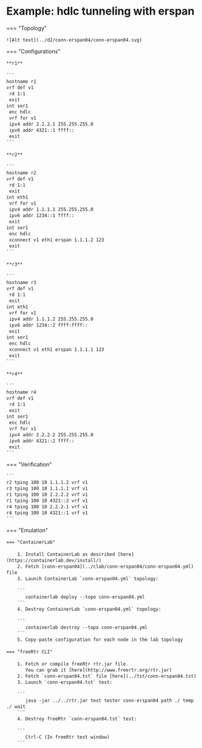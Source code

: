 # Example: hdlc tunneling with erspan

=== "Topology"

    ![Alt text](../d2/conn-erspan04/conn-erspan04.svg)

=== "Configurations"

    **r1**

    ```
    hostname r1
    vrf def v1
     rd 1:1
     exit
    int ser1
     enc hdlc
     vrf for v1
     ipv4 addr 2.2.2.1 255.255.255.0
     ipv6 addr 4321::1 ffff::
     exit
    ```

    **r2**

    ```
    hostname r2
    vrf def v1
     rd 1:1
     exit
    int eth1
     vrf for v1
     ipv4 addr 1.1.1.1 255.255.255.0
     ipv6 addr 1234::1 ffff::
     exit
    int ser1
     enc hdlc
     xconnect v1 eth1 erspan 1.1.1.2 123
     exit
    ```

    **r3**

    ```
    hostname r3
    vrf def v1
     rd 1:1
     exit
    int eth1
     vrf for v1
     ipv4 addr 1.1.1.2 255.255.255.0
     ipv6 addr 1234::2 ffff:ffff::
     exit
    int ser1
     enc hdlc
     xconnect v1 eth1 erspan 1.1.1.1 123
     exit
    ```

    **r4**

    ```
    hostname r4
    vrf def v1
     rd 1:1
     exit
    int ser1
     enc hdlc
     vrf for v1
     ipv4 addr 2.2.2.2 255.255.255.0
     ipv6 addr 4321::2 ffff::
     exit
    ```

=== "Verification"

    ```
    r2 tping 100 10 1.1.1.2 vrf v1
    r3 tping 100 10 1.1.1.1 vrf v1
    r1 tping 100 10 2.2.2.2 vrf v1
    r1 tping 100 10 4321::2 vrf v1
    r4 tping 100 10 2.2.2.1 vrf v1
    r4 tping 100 10 4321::1 vrf v1
    ```

=== "Emulation"

    === "ContainerLab"

        1. Install ContainerLab as described [here](https://containerlab.dev/install/)  
        2. Fetch [conn-erspan04](../clab/conn-erspan04/conn-erspan04.yml) file  
        3. Launch ContainerLab `conn-erspan04.yml` topology:  

        ```
           containerlab deploy --topo conn-erspan04.yml  
        ```
        4. Destroy ContainerLab `conn-erspan04.yml` topology:  

        ```
           containerlab destroy --topo conn-erspan04.yml  
        ```
        5. Copy-paste configuration for each node in the lab topology

    === "freeRtr CLI"

        1. Fetch or compile freeRtr rtr.jar file.  
           You can grab it [here](http://www.freertr.org/rtr.jar)  
        2. Fetch `conn-erspan04.tst` file [here](../tst/conn-erspan04.tst)  
        3. Launch `conn-erspan04.tst` test:  

        ```
           java -jar ../../rtr.jar test tester conn-erspan04 path ./ temp ./ wait
        ```
        4. Destroy freeRtr `conn-erspan04.tst` test:  

        ```
           Ctrl-C (In freeRtr test window)
        ```

